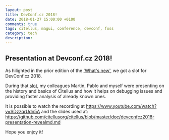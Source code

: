 ```yaml
---
layout: post
title: DevConf.cz 2018!
date: 2018-01-27 15:00:00 +0100
comments: true
tags: citellus, magui, conference, devconf, foss
category: tech
description:
---
```


## Presentation at Devconf.cz 2018!

As hilighted in the prior edition of the ['What's new']({filename}2018-01-16-recent-changes-in-magui-and-citellus.md), we got a slot for DevConf.cz 2018.

During that [slot](https://devconfcz2018.sched.com/event/DJXG/detect-pitfalls-of-osp-deployments-with-citellus), my colleagues Martin, Pablo and myself were presenting on the history and basics of Citellus and how it helps on debugging issues and providing faster analysis of already known ones.

It is possible to watch the recording at <https://www.youtube.com/watch?v=SDzzqrUdn5A> and the slides used at: <https://github.com/citellusorg/citellus/blob/master/doc/devconfcz2018-presentation-revealmd.md>

Hope you enjoy it!
